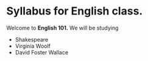 # Syllabus for English class.

Welcome to **English 101.** We will be studying

- Shakespeare
- Virginia Woolf
- David Foster Wallace

